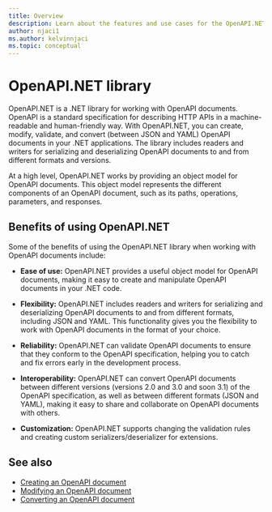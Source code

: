 ```yaml
---
title: Overview
description: Learn about the features and use cases for the OpenAPI.NET library.
author: njaci1
ms.author: kelvinnjaci
ms.topic: conceptual
---
```


# OpenAPI.NET library

OpenAPI.NET is a .NET library for working with OpenAPI documents. OpenAPI is a standard specification for describing HTTP APIs in a machine-readable and human-friendly way. With OpenAPI.NET, you can create, modify, validate, and convert (between JSON and YAML) OpenAPI documents in your .NET applications. The library includes readers and writers for serializing and deserializing OpenAPI documents to and from different formats and versions.

At a high level, OpenAPI.NET works by providing an object model for OpenAPI documents. This object model represents the different components of an OpenAPI document, such as its paths, operations, parameters, and responses.

## Benefits of using OpenAPI.NET

Some of the benefits of using the OpenAPI.NET library when working with OpenAPI documents include:

- **Ease of use:** OpenAPI.NET provides a useful object model for OpenAPI documents, making it easy to create and manipulate OpenAPI documents in your .NET code.

- **Flexibility:** OpenAPI.NET includes readers and writers for serializing and deserializing OpenAPI documents to and from different formats, including JSON and YAML. This functionality gives you the flexibility to work with OpenAPI documents in the format of your choice.

- **Reliability:** OpenAPI.NET can validate OpenAPI documents to ensure that they conform to the OpenAPI specification, helping you to catch and fix errors early in the development process.

- **Interoperability:** OpenAPI.NET can convert OpenAPI documents between different versions (versions 2.0 and 3.0 and soon 3.1) of the OpenAPI specification, as well as between different formats (JSON and YAML), making it easy to share and collaborate on OpenAPI documents with others.

- **Customization:** OpenAPI.NET supports changing the validation rules and creating custom serializers/deserializer for extensions.

## See also

- [Creating an OpenAPI document](create-openapi.md)
- [Modifying an OpenAPI document](modify-openapi.md)
- [Converting an OpenAPI document](convert-openapi.md)
